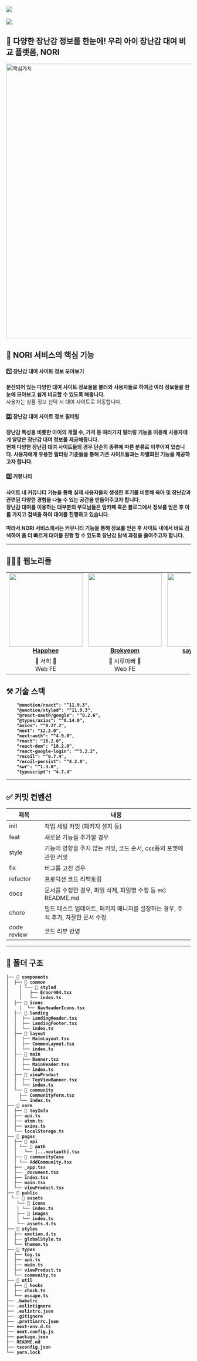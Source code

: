 

<h2>
   <img src="https://user-images.githubusercontent.com/79238676/178289176-0ff0c55a-0b9b-4323-80e0-cfd4dc042ee0.png"/>
   </h2>
 <img src="https://capsule-render.vercel.app/api?type=waving&color=FFE766&height=100&section=header&text=Web💚nori-dongsan&fontSize=40&fontColor=ffffff" />


<h2> 🧸 다양한 장난감 정보를 한눈에! 우리 아이 장난감 대여 비교 플랫폼, NORI </h2>
<img width="748" alt="핵심가치" src="https://user-images.githubusercontent.com/79238676/178306085-6d51b179-cbd6-4b7e-9cb4-7a762f582b68.png">


<h2> 💚 NORI 서비스의 핵심 기능 </h2>


<h4> 1️⃣ 장난감 대여 사이트 정보 모아보기 </h4>

<div ><strong>분산되어 있는 다양한 대여 사이트 정보들을 불러와 사용자들로 하여금 여러 정보들을 한 눈에 모아보고 쉽게 비교할 수 있도록 해줍니다.</strong> <br/>
사용자는 상품 정보 선택 시 대여 사이트로 이동합니다. </div>


<h4> 2️⃣ 장난감 대여 사이트 정보 필터링</h4>

<div> <strong>장난감 특성을 비롯한 아이의 개월 수, 가격 등 여러가지 필터링 기능을 이용해 사용자에게 알맞은 장난감 대여 정보를 제공해줍니다.<strong><br/>
현재 다양한 장난감 대여 사이트들의 경우 단순히 종류에 따른 분류로 이루어져 있습니다. 사용자에게 유용한 필터링 기준들을 통해 기존 사이트들과는 차별화된 기능을 제공하고자 합니다. </div>


<h4> 3️⃣ 커뮤니티</h4>

<div> <strong>사이트 내 커뮤니티 기능을 통해 실제 사용자들의 생생한 후기를 비롯해 육아 및 장난감과 관련된 다양한 경험을 나눌 수 있는 공간을 만들어주고자 합니다.<strong> <br/>
장난감 대여를 이용하는 대부분의 부모님들은 맘카페 혹은 블로그에서 정보를 얻은 후 이를 가지고 검색을 하여 대여를 진행하고 있습니다. <br/><br/>
따라서 NORI 서비스에서는 커뮤니티 기능을 통해 정보를 얻은 후 사이트 내에서 바로 검색하여 좀 더 빠르게 대여를 진행 할 수 있도록 장난감 탐색 과정을 줄여주고자 합니다. </div>

---

## 🧑🏻‍💻 웹노리들
<table align="center">
    <tr align="center" >
        <td style="min-width: 150px;">
            <a href="https://github.com/Happhee">
              <img src="https://user-images.githubusercontent.com/79238676/178295452-bb279158-ad51-4dd5-8df8-b740bd007bfc.png" width="200">
              <br />
              <b>Happhee</b>
            </a>
        </td>
        <td style="min-width: 150px;">
            <a href="https://github.com/Brokyeom">
              <img src="https://user-images.githubusercontent.com/79238676/178309660-6c15f963-c370-4962-8440-38005f0c2773.JPG" width="200">
              <br />
              <b>Brokyeom</b>
            </a>
        </td>
        <td style="min-width: 150px;" background-color="white">
            <a href="https://github.com/say-young516">
              <img src="https://user-images.githubusercontent.com/79238676/178309614-8f14b607-5b57-461f-a0fb-92689295b2b2.JPG" width="200">
              <br />
              <b>say-young516</b>
            </a> 
        </td>
        <td style="min-width: 150px;" background-color="white">
            <a href="https://github.com/aeuna">
              <img src="" width="200">
              <br />
              <b>aeuna</b>
            </a> 
        </td>
    </tr>
    <tr align="center">
        <td>
            💛 서히 💛 <br/>
            Web FE
        </td>
        <td>
            💙 시루아빠 💙<br />
            Web FE
        </td>
        <td>
            💖 영 💖<br />
            Web FE
        </td>
        <td>
            💜은아💜 <br />
            Web FE
        </td>
    </tr>
</table>


## ⚒️ 기술 스택 
```
    "@emotion/react": "^11.9.3",
    "@emotion/styled": "^11.9.3",
    "@react-oauth/google": "^0.2.6",
    "@types/axios": "^0.14.0",
    "axios": "^0.27.2",
    "next": "12.2.0",
    "next-auth": "^4.9.0",
    "react": "18.2.0",
    "react-dom": "18.2.0",
    "react-google-login": "^5.2.2",
    "recoil": "^0.7.4",
    "recoil-persist": "^4.2.0",
    "swr": "^1.3.0",
    "typescript": "4.7.4"
```
---

## ✅ 커밋 컨벤션

| 제목     | 내용                                   |
| -------- | -------------------------------------- |
| init     | 작업 세팅 커밋 (패키지 설치 등)        |
| feat     | 새로운 기능을 추가할 경우       |
| style   | 기능에 영향을 주지 않는 커밋, 코드 순서, css등의 포맷에 관한 커밋                         |
| fix      | 버그를 고친 경우                       |
| refactor |프로덕션 코드 리팩토링        |
| docs      | 문서를 수정한 경우, 파일 삭제, 파일명 수정 등 ex) README.md|
| chore | 빌드 테스트 업데이트, 패키지 매니저를 설정하는 경우, 주석 추가, 자잘한 문서 수정 |
| code review | 코드 리뷰 반영 |

----
## 📁 폴더 구조
```
├── 📁 components 
│  ├── 📁 common
│	 │ └── 📁 styled  
│	 │   ├── Eroor404.tsx
│	 │   └── index.ts
│  ├── 📁 icons 
│	 │  └── NavHeaderIcons.tsx 
│  ├── 📁 landing
│  │  ├── LandingHeader.tsx
│  │  ├── LandingFooter.tsx
│  │  └── index.ts
│  ├── 📁 layout 
│  │  ├── MainLayout.tsx
│  │  ├── CommonLayout.tsx
│  │  └── index.ts
│  ├── 📁 main 
│  │  ├── Banner.tsx
│  │  ├── MainHeader.tsx
│  │  └── index.ts 
│  ├── 📁 viewProduct 
│  │  ├── ToyViewBanner.tsx
│  │  └── index.ts
│  └── 📁 community 
│    ├── CommunityForm.tsx
│    └── index.ts 
├── 📁 core 
│  ├── 📁 toyInfo 
│  ├── api.ts 
│  ├── atom.ts 
│  ├── axios.ts 
│  └── localStorage.ts 
├── 📁 pages
│  ├── 📁 api
│  │ └── 📁 auth
│  │   └── [...nextauth].tsx
│  ├── 📁 communityCase
│  │ └── AddCommunity.tsx 
│  ├── _app.tsx
│  ├── _document.tsx
│  ├── index.tsx
│  ├── main.tsx
│  └── viewProduct.tsx
├── 📁 public
│ └── 📁 assets
│   └── 📁 icons
│   │ └── index.ts
│   ├── 📁 images
│   │ └── index.ts
│   └── assets.d.ts 
├── 📁 styles
│  ├── emotion.d.ts
│  ├── globalStyle.ts
│  └── themem.ts
├── 📁 types 
│  ├── toy.ts 
│  ├── api.ts
│  ├── main.ts
│  ├── viewProduct.ts
│  └── community.ts
├── 📁 util 
│  ├── 📁 hooks 
│  ├── check.ts 
│  └── escape.ts
├── .babelrc 
├── .eslintignore
├── .eslintrc.json
├── .gitignore
├── .prettierrc.json 
├── next-env.d.ts 
├── next.config.js
├── package.json
├── README.md
├── tsconfig.json 
└── yarn.lock

